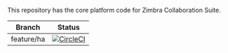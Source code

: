 This repository has the core platform code for Zimbra Collaboration Suite.

Branch | Status
------ | ------
feature/ha   | [![CircleCI](https://circleci.com/gh/Zimbra/zm-mailbox/tree/feature%2Fha.svg?style=svg)](https://circleci.com/gh/Zimbra/zm-mailbox/tree/feature%2Fha)
